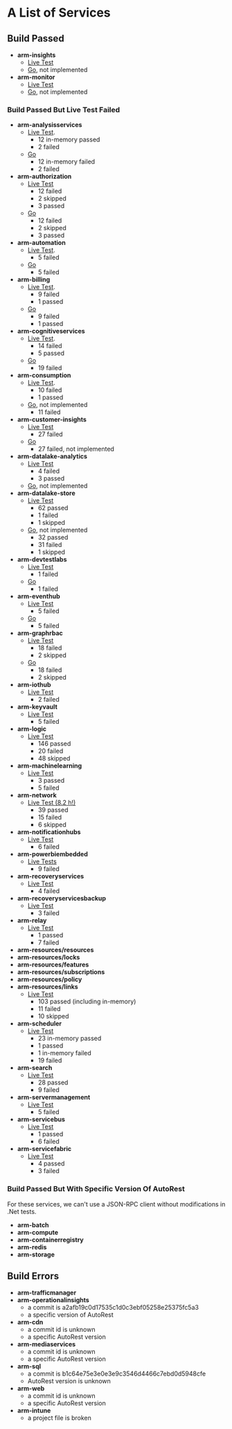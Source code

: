 # A List of Services

## Build Passed

- **arm-insights**
    - [Live Test](https://devdiv.visualstudio.com/NodeRepos/_build/index?buildId=800424&_a=summary&tab=ms.vss-test-web.test-result-details)
    - [Go](https://devdiv.visualstudio.com/NodeRepos/_build/index?buildId=803551&_a=summary&tab=console), not implemented
- **arm-monitor**
    - [Live Test](https://devdiv.visualstudio.com/NodeRepos/_build/index?buildId=800721&_a=summary)
    - [Go](https://devdiv.visualstudio.com/NodeRepos/_build/index?buildId=806546&_a=summary&tab=ms.vss-test-web.test-result-details), not implemented

### Build Passed But Live Test Failed

- **arm-analysisservices**
    - [Live Test](https://devdiv.visualstudio.com/NodeRepos/_build/index?buildId=799962&_a=summary&tab=ms.vss-test-web.test-result-details).
        - 12 in-memory passed
        - 2 failed
    - [Go](https://devdiv.visualstudio.com/NodeRepos/_build/index?buildId=806884&_a=summary&tab=ms.vss-test-web.test-result-details)
        - 12 in-memory failed
        - 2 failed
- **arm-authorization**
    - [Live Test](https://devdiv.visualstudio.com/NodeRepos/_build/index?buildId=799982&_a=summary&tab=ms.vss-test-web.test-result-details)
        - 12 failed
        - 2 skipped
        - 3 passed
    - [Go](https://devdiv.visualstudio.com/NodeRepos/_build/index?buildId=806922&_a=summary&tab=ms.vss-test-web.test-result-details)
        - 12 failed
        - 2 skipped
        - 3 passed
- **arm-automation**
    - [Live Test](https://devdiv.visualstudio.com/NodeRepos/_build/index?buildId=800000&_a=summary&tab=ms.vss-test-web.test-result-details).
        - 5 failed
    - [Go](https://devdiv.visualstudio.com/NodeRepos/_build/index?buildId=806953&_a=summary&tab=ms.vss-test-web.test-result-details)
        - 5 failed
- **arm-billing**
    - [Live Test](https://devdiv.visualstudio.com/NodeRepos/_build/index?buildId=800014&_a=summary&tab=ms.vss-test-web.test-result-details).
        - 9 failed
        - 1 passed
    - [Go](https://devdiv.visualstudio.com/NodeRepos/_build/index?buildId=807375&_a=summary&tab=ms.vss-test-web.test-result-details)
        - 9 failed
        - 1 passed
- **arm-cognitiveservices**
    - [Live Test](https://devdiv.visualstudio.com/NodeRepos/_build/index?buildId=800033&_a=summary&tab=ms.vss-test-web.test-result-details).
        - 14 failed
        - 5 passed
    - [Go](https://devdiv.visualstudio.com/NodeRepos/_build/index?buildId=807985&_a=summary)
        - 19 failed
- **arm-consumption**
    - [Live Test](https://devdiv.visualstudio.com/NodeRepos/_build/index?buildId=800138&_a=summary&tab=ms.vss-test-web.test-result-details).
        - 10 failed
        - 1 passed
    - [Go](https://devdiv.visualstudio.com/NodeRepos/_build/index?buildId=808061&_a=summary&tab=ms.vss-test-web.test-result-details), not implemented
        - 11 failed
- **arm-customer-insights**
    - [Live Test](https://devdiv.visualstudio.com/NodeRepos/_build/index?buildId=800160&_a=summary&tab=ms.vss-test-web.test-result-details)
        - 27 failed
    - [Go](https://devdiv.visualstudio.com/NodeRepos/_build/index?buildId=808151&_a=summary&tab=ms.vss-test-web.test-result-details)
        - 27 failed, not implemented
- **arm-datalake-analytics**
    - [Live Test](https://devdiv.visualstudio.com/NodeRepos/_build/index?buildId=808751&_a=summary)
        - 4 failed
        - 3 passed
    - [Go](https://devdiv.visualstudio.com/NodeRepos/_build/index?buildId=808848&_a=summary&tab=ms.vss-test-web.test-result-details), not implemented
- **arm-datalake-store**
    - [Live Test](https://devdiv.visualstudio.com/NodeRepos/_build/index?buildId=809774&_a=summary&tab=ms.vss-test-web.test-result-details)
        - 62 passed
        - 1 failed
        - 1 skipped
    - [Go](https://devdiv.visualstudio.com/NodeRepos/_build/index?buildId=809900&_a=summary&tab=ms.vss-test-web.test-result-details), not implemented
        - 32 passed
        - 31 failed
        - 1 skipped
- **arm-devtestlabs**
    - [Live Test](https://devdiv.visualstudio.com/NodeRepos/_build/index?buildId=800377&_a=summary&tab=ms.vss-test-web.test-result-details)
        - 1 failed
    - [Go](https://devdiv.visualstudio.com/NodeRepos/_build/index?buildId=810023&_a=summary&tab=ms.vss-test-web.test-result-details)
        - 1 failed
- **arm-eventhub**
    - [Live Test](https://devdiv.visualstudio.com/NodeRepos/_build/index?buildId=800392&_a=summary&tab=ms.vss-test-web.test-result-details)
        - 5 failed
    - [Go](https://devdiv.visualstudio.com/NodeRepos/_build/index?buildId=810225&_a=summary&tab=ms.vss-test-web.test-result-details)
        - 5 failed
- **arm-graphrbac**
    - [Live Test](https://devdiv.visualstudio.com/NodeRepos/_build/index?buildId=800410&_a=summary&tab=ms.vss-test-web.test-result-details)
        - 18 failed
        - 2 skipped
    - [Go](https://devdiv.visualstudio.com/NodeRepos/_build/index?buildId=814221&_a=summary&tab=ms.vss-test-web.test-result-details)
        - 18 failed
        - 2 skipped
- **arm-iothub**
    - [Live Test](https://devdiv.visualstudio.com/NodeRepos/_build/index?buildId=800579&_a=summary&tab=ms.vss-test-web.test-result-details)
        - 2 failed
- **arm-keyvault**
    - [Live Test](https://devdiv.visualstudio.com/NodeRepos/_build/index?buildId=800583&_a=summary&tab=ms.vss-test-web.test-result-details)
        - 5 failed
- **arm-logic**
    - [Live Test](https://devdiv.visualstudio.com/NodeRepos/_build/index?buildId=800620&_a=summary&tab=ms.vss-test-web.test-result-details)
        - 146 passed
        - 20 failed
        - 48 skipped
- **arm-machinelearning**
    - [Live Test](https://devdiv.visualstudio.com/NodeRepos/_build/index?buildId=800629&_a=summary&tab=ms.vss-test-web.test-result-details)
        - 3 passed
        - 5 failed
- **arm-network**
    - [Live Test (8.2 h!)](https://devdiv.visualstudio.com/NodeRepos/_build/index?buildId=800727&_a=summary)
        - 39 passed
        - 15 failed
        - 6 skipped
- **arm-notificationhubs**
    - [Live Test](https://devdiv.visualstudio.com/NodeRepos/_build/index?buildId=801454&_a=summary)
        - 6 failed
- **arm-powerbiembedded**
    - [Live Tests](https://devdiv.visualstudio.com/NodeRepos/_build/index?buildId=801466&_a=summary)
        - 9 failed
- **arm-recoveryservices**
    - [Live Test](https://devdiv.visualstudio.com/NodeRepos/_build/index?buildId=801492&_a=summary)
        - 4 failed
- **arm-recoveryservicesbackup**
    - [Live Test](https://devdiv.visualstudio.com/NodeRepos/_build/index?buildId=801496&_a=summary)
        - 3 failed
- **arm-relay**
    - [Live Test](https://devdiv.visualstudio.com/NodeRepos/_build/index?buildId=801664&_a=summary)
        - 1 passed
        - 7 failed
- **arm-resources/resources**
- **arm-resources/locks**
- **arm-resources/features**
- **arm-resources/subscriptions**
- **arm-resources/policy**
- **arm-resources/links**
    - [Live Test](https://devdiv.visualstudio.com/NodeRepos/_build/index?buildId=801895&_a=summary)
        - 103 passed (including in-memory)
        - 11 failed
        - 10 skipped
- **arm-scheduler**
    - [Live Test](https://devdiv.visualstudio.com/NodeRepos/_build/index?buildId=801976&_a=summary)
        - 23 in-memory passed
        - 1 passed
        - 1 in-memory failed
        - 19 failed
- **arm-search**
    - [Live Test](https://devdiv.visualstudio.com/NodeRepos/_build/index?buildId=802076&_a=summary)
        - 28 passed
        - 9 failed
- **arm-servermanagement**
    - [Live Test](https://devdiv.visualstudio.com/NodeRepos/_build/index?buildId=802235&_a=summary)
        - 5 failed
- **arm-servicebus**
    - [Live Test](https://devdiv.visualstudio.com/NodeRepos/_build/index?buildId=802287&_a=summary)
        - 1 passed
        - 6 failed
- **arm-servicefabric**
    - [Live Test](https://devdiv.visualstudio.com/NodeRepos/_build/index?buildId=802445&_a=summary)
        - 4 passed
        - 3 failed

### Build Passed But With Specific Version Of AutoRest

For these services, we can't use a JSON-RPC client without modifications in .Net tests.

- **arm-batch**
- **arm-compute**
- **arm-containerregistry**
- **arm-redis**
- **arm-storage**

## Build Errors

- **arm-trafficmanager**
- **arm-operationalinsights**
    - a commit is a2afb19c0d17535c1d0c3ebf05258e25375fc5a3
    - a specific version of AutoRest
- **arm-cdn**
    - a commit id is unknown
    - a specific AutoRest version
- **arm-mediaservices**
    - a commit id is unknown
    - a specific AutoRest version
- **arm-sql**
    - a commit is b1c64e75e3e0e3e9c3546d4466c7ebd0d5948cfe
    - AutoRest version is unknown
- **arm-web**
    - a commit id is unknown
    - a specific AutoRest version
- **arm-intune**
    - a project file is broken